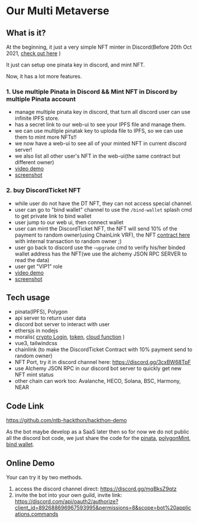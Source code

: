 # Our Multi Metaverse

## What is it?

At the beginning, it just a very simple NFT minter in Discord(Before 20th Oct 2021, [check out here](https://github.com/ntb-hackthon/mars-asia-hackathon-2021) )

It just can setup one pinata key in discord, and mint NFT.

Now, it has a lot more features.

### 1. Use multiple Pinata in Discord && Mint NFT in Discord by multiple Pinata account

- manage multiple pinata key in discord, that turn all discord user can use infinite IPFS store.
- has a secret link to our web-ui to see your IPFS file and manage them.
- we can use multiple pinatak key to uploda file to IPFS, so we can use them to mint more NFTs!!
- we now have a web-ui to see all of your minted NFT in current discord server!
- we also list all other user's NFT in the web-ui(the same contract but different owner)
- [video demo](https://www.youtube.com/watch?v=dx7xbWDA3Bw)
- [screenshot](https://github.com/ntb-hackthon/hackthon-demo/screenshot/pinata-nft-mint)

### 2. buy DiscordTicket NFT

- while user do not have the DT NFT, they can not access special channel.
- user can go to "bind wallet" channel to use the `/bind-wallet` splash cmd to get private link to bind wallet
- user jump to our web ui, then connect wallet
- user can mint the DiscordTicket NFT, the NFT will send 10% of the payment to random owner(using ChainLink VRF), the NFT [contract here](https://mumbai.polygonscan.com/address/0xe32c9dc41ae44e2f8793395bf95793507ae4d83b#internaltx) with internal transaction to random owner ;)
- user go back to discord use the `~upgrade` cmd to verify his/her binded wallet address has the NFT(we use the alchemy JSON RPC SERVER to read the data)
- user get "VIP1" role
- [video demo](https://www.youtube.com/watch?v=h-ciHrgki40)
- [screenshot](https://github.com/ntb-hackthon/hackthon-demo/screenshot/discord-ticket)

## Tech usage

- pinata(IPFS), Polygon
- api server to return user data
- discord bot server to interact with user
- ethersjs in nodejs
- moralis( [crypto Login](https://docs.moralis.io/moralis-server/users/crypto-login), [token](https://docs.moralis.io/moralis-server/web3-sdk/token), [cloud function](https://docs.moralis.io/moralis-server/cloud-code/cloud-functions) )
- vue3, tailwindcss
- chainlink (to make the DiscordTicket Contract with 10% payment send to random owner)
- NFT Port, try it in discord channel here: <https://discord.gg/3cxBW68TpF>
- use Alchemy JSON RPC in our discord bot server to quickly get new NFT mint status
- other chain can work too: Avalanche, HECO, Solana, BSC, Harmony, NEAR

## Code Link

<https://github.com/ntb-hackthon/hackthon-demo>

As the bot maybe develop as a SaaS later then so for now we do not public all the discord bot
code, we just share the code for the [pinata](https://github.com/ntb-hackthon/hackthon-demo/code-sample/pinata.js), [polygonMint](https://github.com/ntb-hackthon/hackthon-demo/code-sample/polygonMint.js), [bind wallet](https://github.com/ntb-hackthon/hackthon-demo/code-sample/bind-wallet.js).

## Online Demo

Your can try it by two methods.

1. access the discord channel direct: <https://discord.gg/mqBksZ9qtz>
2. invite the bot into your own guild, invite link: <https://discord.com/api/oauth2/authorize?client_id=892688696967593995&permissions=8&scope=bot%20applications.commands>
